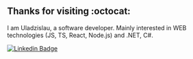 ## Thanks for visiting :octocat:

I am Uladzislau, a software developer. Mainly interested in WEB technologies (JS, TS, React, Node.js) and .NET, C#.

[![Linkedin Badge](https://img.shields.io/badge/LinkedIn-0077B5?style=for-the-badge&logo=linkedin&logoColor=white)](https://www.linkedin.com/in/uladzislau-sobal-ba43b8212/)
